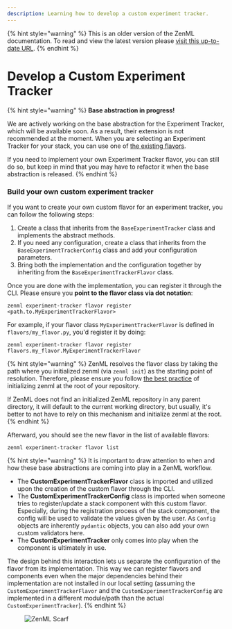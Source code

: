 ```yaml
---
description: Learning how to develop a custom experiment tracker.
---
```


{% hint style="warning" %}
This is an older version of the ZenML documentation. To read and view the latest version please [visit this up-to-date URL](https://docs.zenml.io).
{% endhint %}


# Develop a Custom Experiment Tracker

{% hint style="warning" %}
**Base abstraction in progress!**

We are actively working on the base abstraction for the Experiment Tracker, which will be available soon. As a result,
their extension is not recommended at the moment. When you are selecting an Experiment Tracker for your stack, you can
use one of [the existing flavors](experiment-trackers.md#experiment-tracker-flavors).

If you need to implement your own Experiment Tracker flavor, you can still do so, but keep in mind that you may have to
refactor it when the base abstraction is released.
{% endhint %}

### Build your own custom experiment tracker

If you want to create your own custom flavor for an experiment tracker, you can follow the following steps:

1. Create a class that inherits from the `BaseExperimentTracker` class and implements the abstract methods.
2. If you need any configuration, create a class that inherits from the `BaseExperimentTrackerConfig` class and add your
   configuration parameters.
3. Bring both the implementation and the configuration together by inheriting from the `BaseExperimentTrackerFlavor`
   class.

Once you are done with the implementation, you can register it through the CLI. Please ensure you **point to the flavor
class via dot notation**:

```shell
zenml experiment-tracker flavor register <path.to.MyExperimentTrackerFlavor>
```

For example, if your flavor class `MyExperimentTrackerFlavor` is defined in `flavors/my_flavor.py`, you'd register it by
doing:

```shell
zenml experiment-tracker flavor register flavors.my_flavor.MyExperimentTrackerFlavor
```

{% hint style="warning" %}
ZenML resolves the flavor class by taking the path where you initialized zenml (via `zenml init`) as the starting point
of resolution. Therefore, please ensure you follow 
[the best practice](/docs/book/user-guide/starter-guide/follow-best-practices.md) of initializing zenml at the
root of your repository.

If ZenML does not find an initialized ZenML repository in any parent directory, it will default to the current working
directory, but usually, it's better to not have to rely on this mechanism and initialize zenml at the root.
{% endhint %}

Afterward, you should see the new flavor in the list of available flavors:

```shell
zenml experiment-tracker flavor list
```

{% hint style="warning" %}
It is important to draw attention to when and how these base abstractions are coming into play in a ZenML workflow.

* The **CustomExperimentTrackerFlavor** class is imported and utilized upon the creation of the custom flavor through
  the CLI.
* The **CustomExperimentTrackerConfig** class is imported when someone tries to register/update a stack component with
  this custom flavor. Especially, during the registration process of the stack component, the config will be used to
  validate the values given by the user. As `Config` objects are inherently `pydantic` objects, you can also add your
  own custom validators here.
* The **CustomExperimentTracker** only comes into play when the component is ultimately in use.

The design behind this interaction lets us separate the configuration of the flavor from its implementation. This way we
can register flavors and components even when the major dependencies behind their implementation are not installed in
our local setting (assuming the `CustomExperimentTrackerFlavor` and the `CustomExperimentTrackerConfig` are implemented
in a different module/path than the actual `CustomExperimentTracker`).
{% endhint %}

<!-- For scarf -->
<figure><img alt="ZenML Scarf" referrerpolicy="no-referrer-when-downgrade" src="https://static.scarf.sh/a.png?x-pxid=f0b4f458-0a54-4fcd-aa95-d5ee424815bc" /></figure>
